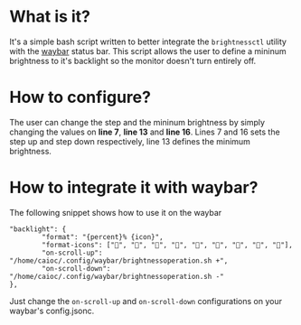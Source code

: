 # What is it?
It's a simple bash script written to better integrate the `brightnessctl` utility with the [waybar](https://github.com/Alexays/Waybar) status bar. This script allows the user to define a mininum brightness to it's backlight so the monitor doesn't turn entirely off.

# How to configure?
The user can change the step and the mininum brightness by simply changing the values on **line 7**, **line 13** and **line 16**. Lines 7 and 16 sets the step up and step down respectively, line 13 defines the minimum brightness.

# How to integrate it with waybar?
The following snippet shows how to use it on the waybar
```
"backlight": {
        "format": "{percent}% {icon}",
        "format-icons": ["", "", "", "", "", "", "", "", ""],     
        "on-scroll-up": "/home/caioc/.config/waybar/brightnessoperation.sh +",
        "on-scroll-down": "/home/caioc/.config/waybar/brightnessoperation.sh -"
},
```
Just change the `on-scroll-up` and `on-scroll-down` configurations on your waybar's config.jsonc.
